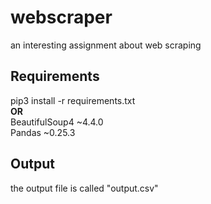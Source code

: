 # webscraper
an interesting assignment about web scraping

## Requirements
pip3 install -r requirements.txt <br />
**OR** <br />
BeautifulSoup4 ~4.4.0 <br />
Pandas ~0.25.3

## Output
the output file is called "output.csv"